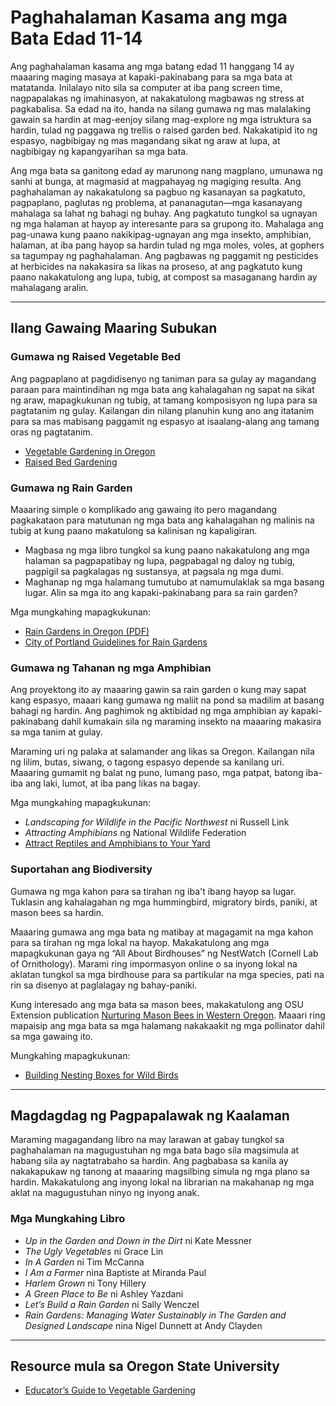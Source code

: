 # Paghahalaman Kasama ang mga Bata Edad 11-14

Ang paghahalaman kasama ang mga batang edad 11 hanggang 14 ay maaaring maging masaya at kapaki-pakinabang para sa mga bata at matatanda. Inilalayo nito sila sa computer at iba pang screen time, nagpapalakas ng imahinasyon, at nakakatulong magbawas ng stress at pagkabalisa. Sa edad na ito, handa na silang gumawa ng mas malalaking gawain sa hardin at mag-eenjoy silang mag-explore ng mga istruktura sa hardin, tulad ng paggawa ng trellis o raised garden bed. Nakakatipid ito ng espasyo, nagbibigay ng mas magandang sikat ng araw at lupa, at nagbibigay ng kapangyarihan sa mga bata.

Ang mga bata sa ganitong edad ay marunong nang magplano, umunawa ng sanhi at bunga, at magmasid at magpahayag ng magiging resulta. Ang paghahalaman ay nakakatulong sa pagbuo ng kasanayan sa pagkatuto, pagpaplano, paglutas ng problema, at pananagutan—mga kasanayang mahalaga sa lahat ng bahagi ng buhay. Ang pagkatuto tungkol sa ugnayan ng mga halaman at hayop ay interesante para sa grupong ito. Mahalaga ang pag-unawa kung paano nakikipag-ugnayan ang mga insekto, amphibian, halaman, at iba pang hayop sa hardin tulad ng mga moles, voles, at gophers sa tagumpay ng paghahalaman. Ang pagbawas ng paggamit ng pesticides at herbicides na nakakasira sa likas na proseso, at ang pagkatuto kung paano nakakatulong ang lupa, tubig, at compost sa masaganang hardin ay mahalagang aralin.

---

## Ilang Gawaing Maaring Subukan

### Gumawa ng Raised Vegetable Bed

Ang pagpaplano at pagdidisenyo ng taniman para sa gulay ay magandang paraan para maintindihan ng mga bata ang kahalagahan ng sapat na sikat ng araw, mapagkukunan ng tubig, at tamang komposisyon ng lupa para sa pagtatanim ng gulay. Kailangan din nilang planuhin kung ano ang itatanim para sa mas mabisang paggamit ng espasyo at isaalang-alang ang tamang oras ng pagtatanim.

- [Vegetable Gardening in Oregon](https://catalog.extension.oregonstate.edu/sites/catalog/files/project/pdf/ec871.pdf)
- [Raised Bed Gardening](https://catalog.extension.oregonstate.edu/fs270)

### Gumawa ng Rain Garden

Maaaring simple o komplikado ang gawaing ito pero magandang pagkakataon para matutunan ng mga bata ang kahalagahan ng malinis na tubig at kung paano makatulong sa kalinisan ng kapaligiran.

- Magbasa ng mga libro tungkol sa kung paano nakakatulong ang mga halaman sa pagpapatibay ng lupa, pagpabagal ng daloy ng tubig, pagpigil sa pagkalagas ng sustansya, at pagsala ng mga dumi.
- Maghanap ng mga halamang tumutubo at namumulaklak sa mga basang lugar. Alin sa mga ito ang kapaki-pakinabang para sa rain garden?

Mga mungkahing mapagkukunan:
- [Rain Gardens in Oregon (PDF)](https://seagrant.oregonstate.edu/sgpubs/oregon-rain-garden-guide)
- [City of Portland Guidelines for Rain Gardens](https://www.portlandoregon.gov/bes/article/188636)

### Gumawa ng Tahanan ng mga Amphibian

Ang proyektong ito ay maaaring gawin sa rain garden o kung may sapat kang espasyo, maaari kang gumawa ng maliit na pond sa madilim at basang bahagi ng hardin. Ang paghimok ng aktibidad ng mga amphibian ay kapaki-pakinabang dahil kumakain sila ng maraming insekto na maaaring makasira sa mga tanim at gulay.

Maraming uri ng palaka at salamander ang likas sa Oregon. Kailangan nila ng lilim, butas, siwang, o tagong espasyo depende sa kanilang uri. Maaaring gumamit ng balat ng puno, lumang paso, mga patpat, batong iba-iba ang laki, lumot, at iba pang likas na bagay.

Mga mungkahing mapagkukunan:
- *Landscaping for Wildlife in the Pacific Northwest* ni Russell Link
- *Attracting Amphibians* ng National Wildlife Federation
- [Attract Reptiles and Amphibians to Your Yard](https://www.google.com/search?q=why+are+amphibians+beneficial+to+the+garden+in+oregon%3Aedu)

### Suportahan ang Biodiversity

Gumawa ng mga kahon para sa tirahan ng iba't ibang hayop sa lugar. Tuklasin ang kahalagahan ng mga hummingbird, migratory birds, paniki, at mason bees sa hardin.

Maaaring gumawa ang mga bata ng matibay at magagamit na mga kahon para sa tirahan ng mga lokal na hayop. Makakatulong ang mga mapagkukunan gaya ng “All About Birdhouses” ng NestWatch (Cornell Lab of Ornithology). Marami ring impormasyon online o sa inyong lokal na aklatan tungkol sa mga birdhouse para sa partikular na mga species, pati na rin sa disenyo at paglalagay ng bahay-paniki.

Kung interesado ang mga bata sa mason bees, makakatulong ang OSU Extension publication [Nurturing Mason Bees in Western Oregon](https://catalog.extension.oregonstate.edu/em9130). Maaari ring mapaisip ang mga bata sa mga halamang nakakaakit ng mga pollinator dahil sa mga gawaing ito.

Mungkahing mapagkukunan:
- [Building Nesting Boxes for Wild Birds](https://catalog.extension.oregonstate.edu/ec1556)

---

## Magdagdag ng Pagpapalawak ng Kaalaman

Maraming magagandang libro na may larawan at gabay tungkol sa paghahalaman na magugustuhan ng mga bata bago sila magsimula at habang sila ay nagtatrabaho sa hardin. Ang pagbabasa sa kanila ay nakakapukaw ng tanong at maaaring magsilbing simula ng mga plano sa hardin. Makakatulong ang inyong lokal na librarian na makahanap ng mga aklat na magugustuhan ninyo ng inyong anak.

### Mga Mungkahing Libro

- *Up in the Garden and Down in the Dirt* ni Kate Messner
- *The Ugly Vegetables* ni Grace Lin
- *In A Garden* ni Tim McCanna
- *I Am a Farmer* nina Baptiste at Miranda Paul
- *Harlem Grown* ni Tony Hillery
- *A Green Place to Be* ni Ashley Yazdani
- *Let’s Build a Rain Garden* ni Sally Wenczel
- *Rain Gardens: Managing Water Sustainably in The Garden and Designed Landscape* nina Nigel Dunnett at Andy Clayden

---

## Resource mula sa Oregon State University

- [Educator’s Guide to Vegetable Gardening](https://catalog.extension.oregonstate.edu/em9032)
